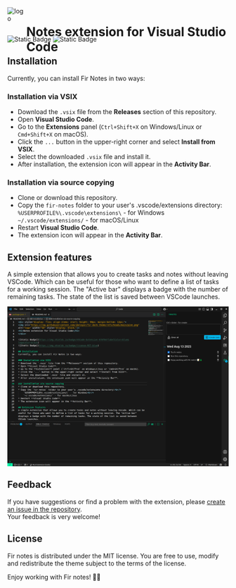 <div style="display: flex; align-items: start; height: 50px; margin-bottom: 12px;">
<img src="https://raw.githubusercontent.com/ibeloyar/fir-dark-theme/refs/heads/main/pine.png" alt="logo" width="50" style="display: block;"/>
<h1>Notes extension for Visual Studio Code</h1>
</div>

![Static Badge](https://img.shields.io/badge/VSCode-Extension-078f64?labelColor=blue&logoColor=black)
![Static Badge](https://img.shields.io/badge/license-MIT-blue)

## Installation
Currently, you can install Fir Notes in two ways:

### Installation via VSIX
* Download the `.vsix` file from the **Releases** section of this repository.  
* Open **Visual Studio Code**.  
* Go to the **Extensions** panel (`Ctrl+Shift+X` on Windows/Linux or `Cmd+Shift+X` on macOS).  
* Click the `...` button in the upper-right corner and select **Install from VSIX**.  
* Select the downloaded `.vsix` file and install it.  
* After installation, the extension icon will appear in the **Activity Bar**.

### Installation via source copying
* Clone or download this repository.
* Copy the `fir-notes` folder to your user's .vscode/extensions directory:<br/>
    `%USERPROFILE%\.vscode\extensions\` - for Windows<br/>
    `~/.vscode/extensions/` - for macOS/Linux
* Restart **Visual Studio Code**.  
* The extension icon will appear in the **Activity Bar**.

## Extension features
A simple extension that allows you to create tasks and notes without leaving VSCode. Which can be useful for those who want to define a list of tasks for a working session. The "Active bar" displays a badge with the number of remaining tasks. The state of the list is saved between VSCode launches.

<img src="./public/assets/preview.png" alt="logo" style="display: block;" />

## Feedback
If you have suggestions or find a problem with the extension, please [create an issue in the repository](https://github.com/fir-libs/fir-dark-theme/issues).  
Your feedback is very welcome! 

## License
Fir notes is distributed under the MIT license. You are free to use, modify and redistribute the theme subject to the terms of the license.

Enjoy working with Fir notes! 📝🌲